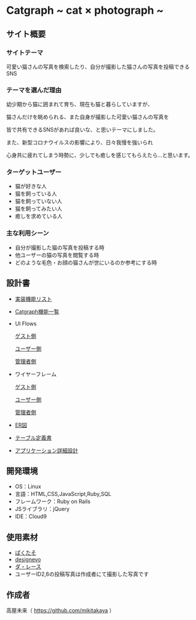 # Catgraph ~ cat × photograph ~

## サイト概要
### サイトテーマ
可愛い猫さんの写真を検索したり、自分が撮影した猫さんの写真を投稿できるSNS

### テーマを選んだ理由
幼少期から猫に囲まれて育ち、現在も猫と暮らしていますが、

猫さんだけを眺められる、また自身が撮影した可愛い猫さんの写真を

皆で共有できるSNSがあれば良いな、と思いテーマにしました。

また、新型コロナウイルスの影響により、日々我慢を強いられ

心身共に疲れてしまう時勢に、少しでも癒しを感じてもらえたら…と思います。


### ターゲットユーザー
- 猫が好きな人
- 猫を飼っている人
- 猫を飼っていない人
- 猫を飼ってみたい人
- 癒しを求めている人

### 主な利用シーン
- 自分が撮影した猫の写真を投稿する時
- 他ユーザーの猫の写真を閲覧する時
- どのような毛色・お顔の猫さんが世にいるのか参考にする時

## 設計書
- <a href="https://docs.google.com/spreadsheets/d/1UMW1Qo1QXJ8w7O8kz8UD6INixGER2WUcnvYTckMg_TY/edit?usp=sharing">実装機能リスト</a>

- <a href="https://drive.google.com/file/d/1u6UQ4EwBTe-5D9DGNAgeLT-gUflYpjRR/view?usp=sharing">Catgraph機能一覧</a>

- UI Flows

  <a href="https://drive.google.com/file/d/1cVRUyKDktlWJMQtiTINPnH6l8EliFrt4/view?usp=sharing">ゲスト側</a>

  <a href="https://drive.google.com/file/d/1gNWZUCCgl8A04XZE7tLj9bfzzAX-8zyD/view?usp=sharing">ユーザー側</a>

  <a href="https://drive.google.com/file/d/12iKsqe_1bp4Hy1b_YIIvPmTR4X6cwAhl/view?usp=sharing">管理者側</a>


- ワイヤーフレーム

  <a href="https://drive.google.com/file/d/1pRrNP9VR8JKHhXWHgu7I1BupN2PpZ-QI/view?usp=sharing">ゲスト側</a>

  <a href="https://drive.google.com/file/d/1NTNapLCJibbNAIwbzsiY_YKjv50dR4T6/view?usp=sharing">ユーザー側</a>

  <a href="https://drive.google.com/file/d/1_ExZkTVHqHR8vQnMxm77cHnkk6A4tuyi/view?usp=sharing">管理者側</a>


- <a href="https://drive.google.com/file/d/1Ps_SOwD0nHzpp_Lmql1Edr3LETQFXpgU/view?usp=sharing">ER図</a>

- <a href="https://docs.google.com/spreadsheets/d/1C6siuO9BE19zaQqRBHb7O6uBcAddXD9Psips4t_Lh2o/edit?usp=sharing">テーブル定義書</a>

- <a href="https://docs.google.com/spreadsheets/d/1kD_7g6Hm6VJ5Ri_sHDDZRdhi_5V_cYkM_p1iWrft_oM/edit?usp=sharing">アプリケーション詳細設計</a>


## 開発環境
- OS：Linux
- 言語：HTML,CSS,JavaScript,Ruby,SQL
- フレームワーク：Ruby on Rails
- JSライブラリ：jQuery
- IDE：Cloud9

## 使用素材
- <a href="https://www.pakutaso.com/">ぱくたそ</a>
- <a href="https://www.designevo.com/">designevo</a>
- <a href="http://da-lace.com/">ダ・レース</a>
- ユーザーID2,6の投稿写真は作成者にて撮影した写真です

## 作成者
高屋未来（ https://github.com/mikitakaya ）